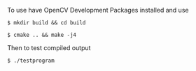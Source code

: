 
To use have OpenCV Development Packages installed and use

    $ mkdir build && cd build
    
    $ cmake .. && make -j4
    
Then to test compiled output

    $ ./testprogram



